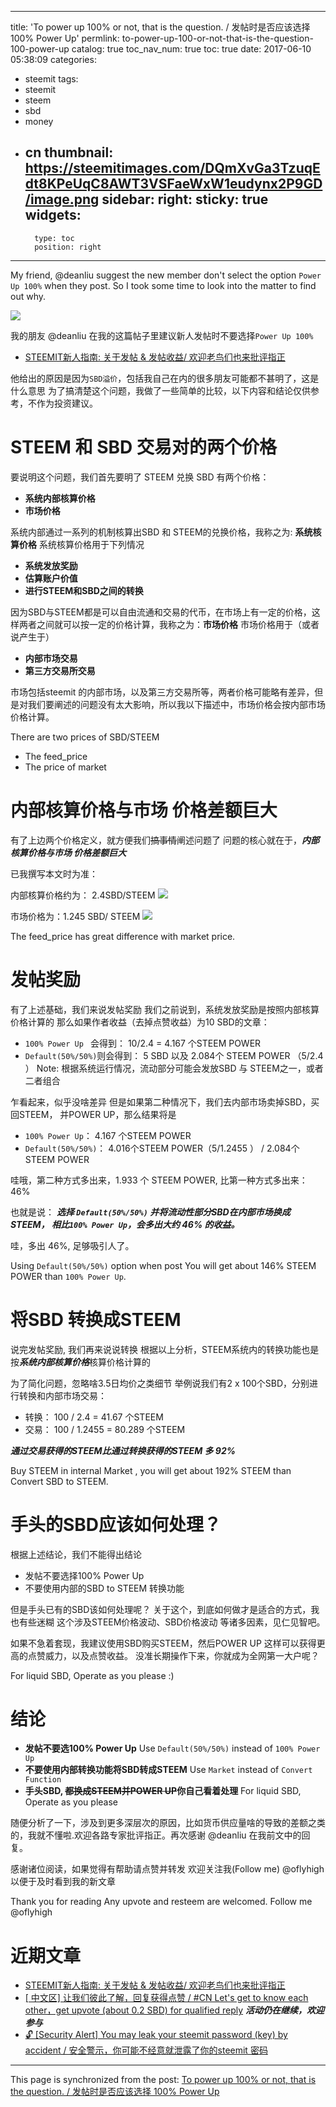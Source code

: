 
---
title: 'To power up 100% or not,  that is the question. /  发帖时是否应该选择 100% Power Up'
permlink: to-power-up-100-or-not-that-is-the-question-100-power-up
catalog: true
toc_nav_num: true
toc: true
date: 2017-06-10 05:38:09
categories:
- steemit
tags:
- steemit
- steem
- sbd
- money
- cn
thumbnail: https://steemitimages.com/DQmXvGa3TzuqEdt8KPeUqC8AWT3VSFaeWxW1eudynx2P9GD/image.png
sidebar:
    right:
        sticky: true
widgets:
    -
        type: toc
        position: right
---


My friend, @deanliu suggest the new member don't select  the option `Power Up 100%` when they post. So I took some time to look into the matter to find out why.  

![](https://steemitimages.com/DQmXvGa3TzuqEdt8KPeUqC8AWT3VSFaeWxW1eudynx2P9GD/image.png)

我的朋友 @deanliu 在我的这篇帖子里建议新人发帖时不要选择`Power Up 100%`
*  [STEEMIT新人指南: 关于发帖 & 发帖收益/ 欢迎老鸟们也来批评指正](https://steemit.com/steemit/@oflyhigh/steemit-and)

他给出的原因是因为`SBD溢价`，包括我自己在内的很多朋友可能都不甚明了，这是什么意思
为了搞清楚这个问题，我做了一些简单的比较，以下内容和结论仅供参考，不作为投资建议。

# STEEM 和 SBD 交易对的两个价格

要说明这个问题，我们首先要明了 STEEM 兑换 SBD 有两个价格：
*  **系统内部核算价格**
*  **市场价格**

系统内部通过一系列的机制核算出SBD 和 STEEM的兑换价格，我称之为: **系统核算价格**
系统核算价格用于下列情况
* **系统发放奖励**
* **估算账户价值**
* **进行STEEM和SBD之间的转换**

因为SBD与STEEM都是可以自由流通和交易的代币，在市场上有一定的价格，这样两者之间就可以按一定的价格计算，我称之为：**市场价格**
市场价格用于（或者说产生于）
* **内部市场交易**
* **第三方交易所交易**

市场包括steemit 的内部市场，以及第三方交易所等，两者价格可能略有差异，但是对我们要阐述的问题没有太大影响，所以我以下描述中，市场价格会按内部市场价格计算。

There are two prices of SBD/STEEM
* The feed_price
* The price of market

# 内部核算价格与市场 价格差额巨大

有了上边两个价格定义，就方便我们<del>搞事情</del>阐述问题了
问题的核心就在于，***内部核算价格与市场 价格差额巨大***

已我撰写本文时为准：

内部核算价格约为： 2.4SBD/STEEM
![](https://steemitimages.com/DQmdvVogCbHbHzebRe2vU65PMyQfkddq321BNcpZfJ5LwAG/image.png)

市场价格为：1.245 SBD/ STEEM
![](https://steemitimages.com/DQmTWa1AHfgPiP1Cf5DCrTVSaV2QD4kysjDFnSHe6fBdktx/image.png)


The feed_price has great difference with market price.

# 发帖奖励

有了上述基础，我们来说发帖奖励
我们之前说到，系统发放奖励是按照内部核算价格计算的
那么如果作者收益（去掉点赞收益）为10 SBD的文章：
* `100% Power Up ` 会得到： 10/2.4  = 4.167 个STEEM POWER
* `Default(50%/50%)`则会得到： 5 SBD  以及 2.084个 STEEM POWER （5/2.4 ） 
Note: 根据系统运行情况，流动部分可能会发放SBD 与 STEEM之一，或者二者组合

乍看起来，似乎没啥差异
但是如果第二种情况下，我们去内部市场卖掉SBD，买回STEEM， 并POWER UP，那么结果将是
* `100% Power Up`： 4.167 个STEEM POWER
* `Default(50%/50%)`： 4.016个STEEM POWER（5/1.2455 ） /  2.084个 STEEM POWER

哇哦，第二种方式多出来，1.933 个 STEEM POWER, 比第一种方式多出来： 46%

也就是说： 
***选择 `Default(50%/50%)` 并将流动性部分SBD在内部市场换成STEEM，
相比`100% Power Up`，会多出大约 46% 的收益。***

哇，多出 46%, 足够吸引人了。

Using `Default(50%/50%)` option when post You will get about 146% STEEM POWER  than `100% Power Up`.

# 将SBD 转换成STEEM

说完发帖奖励, 我们再来说说转换
根据以上分析，STEEM系统内的转换功能也是按***系统内部核算价格***核算价格计算的

为了简化问题，忽略啥3.5日均价之类细节
举例说我们有2 x 100个SBD，分别进行转换和内部市场交易：
* 转换： 100 / 2.4 = 41.67 个STEEM
* 交易： 100 / 1.2455 = 80.289 个STEEM

***通过交易获得的STEEM比通过转换获得的STEEM 多 92%***

Buy STEEM in internal Market , you will get about 192% STEEM than Convert SBD to STEEM.

# 手头的SBD应该如何处理？

根据上述结论，我们不能得出结论
* 发帖不要选择100% Power Up 
* 不要使用内部的SBD to STEEM 转换功能

但是手头已有的SBD该如何处理呢？
关于这个，到底如何做才是适合的方式，我也有些迷糊
这个涉及STEEM价格波动、SBD价格波动 等诸多因素，见仁见智吧。

如果不急着套现，我建议使用SBD购买STEEM，然后POWER UP
这样可以获得更高的点赞威力，以及点赞收益。
没准长期操作下来，你就成为全网第一大户呢？

For liquid SBD, Operate as you please :)

# 结论

* **发帖不要选100% Power Up** 
Use `Default(50%/50%)` instead of `100% Power Up `
* **不要使用内部转换功能将SBD转成STEEM**
Use `Market`  instead of `Convert Function`
* **手头SBD, <del>都换成STEEM并POWER UP</del>你自己看着处理**
For liquid SBD, Operate as you please 

随便分析了一下，涉及到更多深层次的原因，比如货币供应量啥的导致的差额之类的，我就不懂啦.欢迎各路专家批评指正。再次感谢 @deanliu 在我前文中的回复。

感谢诸位阅读，如果觉得有帮助请点赞并转发
欢迎关注我(Follow me) @oflyhigh 以便于及时看到我的新文章

Thank you for reading
Any upvote and resteem are welcomed.
Follow me @oflyhigh

# 近期文章

* [STEEMIT新人指南: 关于发帖 & 发帖收益/ 欢迎老鸟们也来批评指正](https://steemit.com/steemit/@oflyhigh/steemit-and)
* [[ 中文区] 让我们彼此了解，回复获得点赞 / #CN Let's get to know each other，get upvote (about 0.2 SBD) for qualified reply](https://steemit.com/cn/@oflyhigh/cn-let-s-get-to-know-each-other-get-upvote-about-0-2-sbd-for-qualified-reply)
***活动仍在继续，欢迎参与***
* [🔓 [Security Alert] You may leak your steemit password (key) by accident / 安全警示，你可能不经意就泄露了你的steemit 密码](https://steemit.com/cn/@oflyhigh/security-alert-you-may-leak-your-steemit-password-key-by-accident-steemit)

- - -

This page is synchronized from the post: [To power up 100% or not,  that is the question. /  发帖时是否应该选择 100% Power Up](https://steemit.com/@oflyhigh/to-power-up-100-or-not-that-is-the-question-100-power-up)
